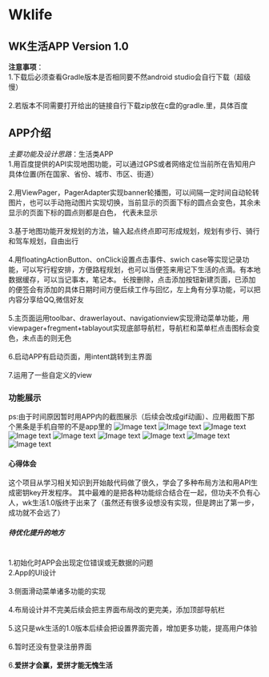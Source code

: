 # Wklife
WK生活APP Version 1.0
-------------------------
**注意事项**：
<br>1.下载后必须查看Gradle版本是否相同要不然android studio会自行下载（超级慢）</br>
<br>2.若版本不同需要打开给出的链接自行下载zip放在c盘的gradle.里，具体百度</br>
## APP介绍
*主要功能及设计思路*：生活类APP
<br>1.用百度提供的API实现地图功能，可以通过GPS或者网络定位当前所在告知用户具体位置(所在国家、省份、城市、市区、街道）</br>
<br>2.用ViewPager，PagerAdapter实现banner轮播图，可以间隔一定时间自动轮转图片，也可以手动拖动图片实现切换，当前显示的页面下标的圆点会变色，其余未显示的页面下标的圆点则都是白色，
代表未显示<br>
<br>3.基于地图功能开发规划的方法，输入起点终点即可形成规划，规划有步行、骑行和驾车规划，自由出行
</br>
<br>4.用floatingActionButton、onClick设置点击事件、swich case等实现记录功能，可以写行程安排，方便路程规划，也可以当便签来用记下生活的点滴。有本地数据缓存，可以当记事本，笔记本。
长按删除，点击添加按钮新建页面，已添加的便签会有添加的具体日期时间方便后续工作与回忆，左上角有分享功能，可以把内容分享给QQ,微信好友</br>
<br>5.主页面运用toolbar、drawerlayout、navigationview实现滑动菜单功能，用viewpager+fregment+tablayout实现底部导航栏，导航栏和菜单栏点击图标会变色，未点击的则无色</br>
<br>6.启动APP有启动页面，用intent跳转到主界面</br>
<br>7.运用了一些自定义的view</br>
### 功能展示
ps:由于时间原因暂时用APP内的截图展示（后续会改成gif动画）、应用截图下那个黑条是手机自带的不是app里的
![Image text](https://github.com/wksports/Wklife/blob/master/app/src/main/res/picture/picture_1.jpg)
![Image text](https://github.com/wksports/Wklife/blob/master/app/src/main/res/picture/picture_2.jpg)
![Image text](https://github.com/wksports/Wklife/blob/master/app/src/main/res/picture/picture_3.jpg)
![Image text](https://github.com/wksports/Wklife/blob/master/app/src/main/res/picture/picture_4.jpg)
![Image text](https://github.com/wksports/Wklife/blob/master/app/src/main/res/picture/picture_5.jpg)
![Image text](https://github.com/wksports/Wklife/blob/master/app/src/main/res/picture/picture_6.jpg)
![Image text](https://github.com/wksports/Wklife/blob/master/app/src/main/res/picture/picture_7.jpg)
![Image text](https://github.com/wksports/Wklife/blob/master/app/src/main/res/picture/picture_8.jpg)
![Image text](https://github.com/wksports/Wklife/blob/master/app/src/main/res/picture/picture_9.jpg)

#### 心得体会
这个项目从学习相关知识到开始敲代码做了很久，学会了多种布局方法和用API生成密钥key开发程序。
其中最难的是把各种功能综合结合在一起，但功夫不负有心人，wk生活1.0版终于出来了（虽然还有很多设想没有实现，但是跨出了第一步，成功就不会远了）

##### 待优化提升的地方
<br>1.初始化时APP会出现定位错误或无数据的问题
<br>2.App的UI设计</br>
<br>3.侧面滑动菜单诸多功能的实现</br>
<br>4.布局设计并不完美后续会把主界面布局改的更完美，添加顶部导航栏</br>
<br>5.这只是wk生活的1.0版本后续会把设置界面完善，增加更多功能，提高用户体验</br>
<br>6.暂时还没有登录注册界面</br>
<br>6.**爱拼才会赢，爱拼才能无愧生活**</br>

